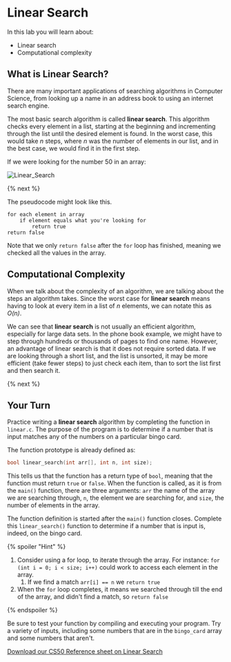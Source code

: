 # Linear Search

In this lab you will learn about:

- Linear search
- Computational complexity

## What is Linear Search?

There are many important applications of searching algorithms in Computer Science, from looking up a name in an address book to using an internet search engine.

The most basic search algorithm is called **linear search**. This algorithm checks every element in a list, starting at the beginning and incrementing through the list until the desired element is found. In the worst case, this would take *n* steps, where *n* was the number of elements in our list, and in the best case, we would find it in the first step.

If we were looking for the number 50 in an array:

![Linear_Search](http://labs.cs50nestm.net/linear_search.gif)

{% next %}

The pseudocode might look like this.

```
for each element in array
    if element equals what you're looking for
        return true
return false
```

Note that we only `return false` after the `for` loop has finished, meaning we checked all the values in the array.


## Computational Complexity

When we talk about the complexity of an algorithm, we are talking about the steps an algorithm takes. Since the worst case for **linear search** means having to look at every item in a list of *n* elements, we can notate this as *O(n)*.

We can see that **linear search** is not usually an efficient algorithm, especially for large data sets. In the phone book example, we might have to step through hundreds or thousands of pages to find one name. However, an advantage of linear search is that it does not require sorted data. If we are looking through a short list, and the list is unsorted, it may be more efficient (take fewer steps) to just check each item, than to sort the list first and then search it.

{% next %}

## Your Turn

Practice writing a **linear search** algorithm by completing the function in `linear.c`. The purpose of the program is to determine if a number that is input matches any of the numbers on a particular bingo card.

The function prototype is already defined as:

```c
bool linear_search(int arr[], int n, int size);
```

This tells us that the function has a return type of `bool`, meaning that the function must return `true` or `false`. When the function is called, as it is from the `main()` function, there are three arguments: `arr` the name of the array we are searching through, `n`, the element we are searching for, and `size`, the number of elements in the array.

The function definition is started after the `main()` function closes. Complete this `linear_search()` function to determine if a number that is input is, indeed, on the bingo card.

{% spoiler "Hint" %}

1. Consider using a for loop, to iterate through the array. For instance: `for (int i = 0; i < size; i++)` could work to access each element in the array.
    1. If we find a match  `arr[i] == n` we `return true`
2. When the `for` loop completes, it means we searched through till the end of the array, and didn't find a match, so `return false`    

{% endspoiler %}

Be sure to test your function by compiling and executing your program. Try a variety of inputs, including some numbers that are in the `bingo_card` array and some numbers that aren't.


[Download our CS50 Reference sheet on Linear Search](https://ap.cs50.school/assets/pdfs/unit3/linear_search.pdf)
